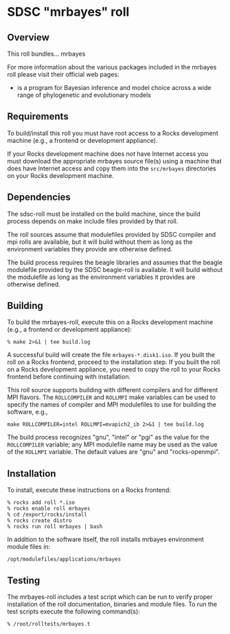 # SDSC "mrbayes" roll

## Overview

This roll bundles... mrbayes

For more information about the various packages included in the mrbayes roll please visit their official web pages:

- <a href=" http://mrbayes.sourceforge.net" target="_blank"></a> is a program for Bayesian inference and model choice across a wide range of phylogenetic and evolutionary models


## Requirements

To build/install this roll you must have root access to a Rocks development
machine (e.g., a frontend or development appliance).

If your Rocks development machine does *not* have Internet access you must
download the appropriate mrbayes source file(s) using a machine that does
have Internet access and copy them into the `src/mrbayes` directories on your
Rocks development machine.


## Dependencies

The sdsc-roll must be installed on the build machine, since the build process
depends on make include files provided by that roll.

The roll sources assume that modulefiles provided by SDSC compiler and mpi
rolls are available, but it will build without them as long as the environment
variables they provide are otherwise defined.

The build process requires the beagle libraries and assumes that the beagle
modulefile provided by the SDSC beagle-roll is available.  It will build without
the modulefile as long as the environment variables it provides are otherwise
defined.


## Building

To build the mrbayes-roll, execute this on a Rocks development
machine (e.g., a frontend or development appliance):

```shell
% make 2>&1 | tee build.log
```

A successful build will create the file `mrbayes-*.disk1.iso`.  If you built the
roll on a Rocks frontend, proceed to the installation step. If you built the
roll on a Rocks development appliance, you need to copy the roll to your Rocks
frontend before continuing with installation.

This roll source supports building with different compilers and for different
MPI flavors.  The `ROLLCOMPILER` and `ROLLMPI` make variables can be used to
specify the names of compiler and MPI modulefiles to use for building the
software, e.g.,

```shell
make ROLLCOMPILER=intel ROLLMPI=mvapich2_ib 2>&1 | tee build.log
```

The build process recognizes "gnu", "intel" or "pgi" as the value for the
`ROLLCOMPILER` variable; any MPI modulefile name may be used as the value of
the `ROLLMPI` variable.  The default values are "gnu" and "rocks-openmpi".



## Installation

To install, execute these instructions on a Rocks frontend:

```shell
% rocks add roll *.iso
% rocks enable roll mrbayes
% cd /export/rocks/install
% rocks create distro
% rocks run roll mrbayes | bash
```

In addition to the software itself, the roll installs mrbayes environment
module files in:

```shell
/opt/modulefiles/applications/mrbayes
```


## Testing

The mrbayes-roll includes a test script which can be run to verify proper
installation of the roll documentation, binaries and module files. To
run the test scripts execute the following command(s):

```shell
% /root/rolltests/mrbayes.t 
```
